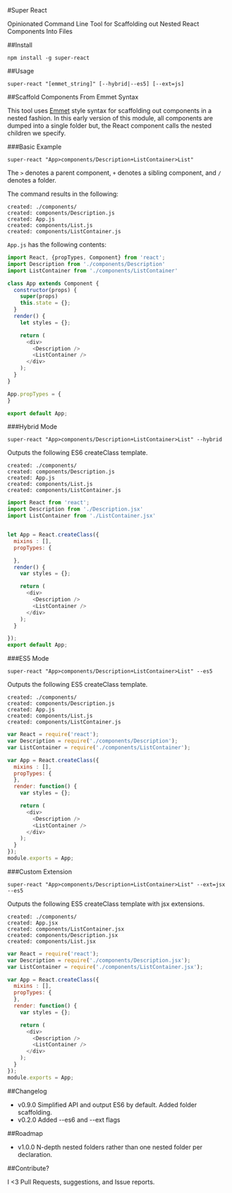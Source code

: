 #Super React

Opinionated Command Line Tool for Scaffolding out Nested React Components Into Files

##Install

```
npm install -g super-react
```

##Usage

```
super-react "[emmet_string]" [--hybrid|--es5] [--ext=js]
```

##Scaffold Components From Emmet Syntax

This tool uses [Emmet](http://docs.emmet.io/abbreviations/syntax/) style syntax for scaffolding out components in a nested fashion. In this early version of this module, all components are dumped into a single folder but, the React component calls the nested children we specify.  

###Basic Example

```
super-react "App>components/Description+ListContainer>List"
```
The `>` denotes a parent component, `+` denotes a sibling component, and `/` denotes a folder.

The command results in the following:

```
created: ./components/
created: components/Description.js
created: App.js
created: components/List.js
created: components/ListContainer.js
```

`App.js` has the following contents:

```javascript
import React, {propTypes, Component} from 'react';
import Description from './components/Description'
import ListContainer from './components/ListContainer'

class App extends Component {
  constructor(props) {
    super(props)
    this.state = {};
  }
  render() {
    let styles = {};

    return (
      <div>
        <Description />
        <ListContainer />
      </div>
    );
  }
}

App.propTypes = {
}

export default App;
```

###Hybrid Mode

```
super-react "App>components/Description+ListContainer>List" --hybrid
```

Outputs the following ES6 createClass template.

```
created: ./components/
created: components/Description.js
created: App.js
created: components/List.js
created: components/ListContainer.js
```

```javascript
import React from 'react';
import Description from './Description.jsx'
import ListContainer from './ListContainer.jsx'


let App = React.createClass({
  mixins : [],
  propTypes: {

  },
  render() {
    var styles = {};

    return (
      <div>
        <Description />
        <ListContainer />
      </div>
    );
  }

});
export default App;
```
###ES5 Mode

```
super-react "App>components/Description+ListContainer>List" --es5
```

Outputs the following ES5 createClass template.

```
created: ./components/
created: components/Description.js
created: App.js
created: components/List.js
created: components/ListContainer.js
```

```javascript
var React = require('react');
var Description = require('./components/Description');
var ListContainer = require('./components/ListContainer');

var App = React.createClass({
  mixins : [],
  propTypes: {
  },
  render: function() {
    var styles = {};

    return (
      <div>
        <Description />
        <ListContainer />
      </div>
    );
  }
});
module.exports = App;
```

###Custom Extension

```
super-react "App>components/Description+ListContainer>List" --ext=jsx --es5
```

Outputs the following ES5 createClass template with jsx extensions.

```
created: ./components/
created: App.jsx
created: components/ListContainer.jsx
created: components/Description.jsx
created: components/List.jsx
```

```javascript
var React = require('react');
var Description = require('./components/Description.jsx');
var ListContainer = require('./components/ListContainer.jsx');

var App = React.createClass({
  mixins : [],
  propTypes: {
  },
  render: function() {
    var styles = {};

    return (
      <div>
        <Description />
        <ListContainer />
      </div>
    );
  }
});
module.exports = App;
```


##Changelog
* v0.9.0 Simplified API and output ES6 by default. Added folder scaffolding.
* v0.2.0 Added --es6 and --ext flags

##Roadmap
* v1.0.0 N-depth nested folders rather than one nested folder per declaration.

##Contribute?

I <3 Pull Requests, suggestions, and Issue reports.
